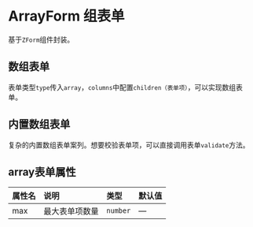 # ArrayForm 组表单

基于`ZForm`组件封装。

## 数组表单

表单类型`type`传入`array`，`columns`中配置`children（表单项）`，可以实现数组表单。

<preview path="../demo/form-array/normal.vue" />

## 内置数组表单

复杂的内置数组表单案列。想要校验表单项，可以直接调用表单`validate`方法。

<preview path="../demo/form-array/inline.vue" />

## array表单属性

| 属性名 | 说明           | 类型     | 默认值 |
| :----- | :------------- | :------- | :----- |
| max    | 最大表单项数量 | `number` | —      |
